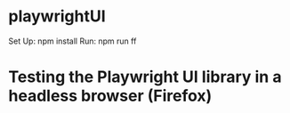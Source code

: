 # playwrightUI
Set Up: npm install
Run: npm run ff
# Testing the Playwright UI library in a headless browser (Firefox)